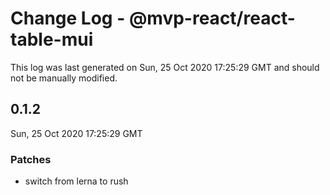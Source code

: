 # Change Log - @mvp-react/react-table-mui

This log was last generated on Sun, 25 Oct 2020 17:25:29 GMT and should not be manually modified.

## 0.1.2
Sun, 25 Oct 2020 17:25:29 GMT

### Patches

- switch from lerna to rush

